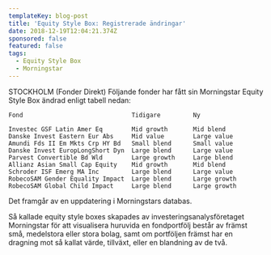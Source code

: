 ```yaml
---
templateKey: blog-post
title: 'Equity Style Box: Registrerade ändringar'
date: 2018-12-19T12:04:21.374Z
sponsored: false
featured: false
tags:
  - Equity Style Box
  - Morningstar
---
```

STOCKHOLM (Fonder Direkt) Följande fonder har fått sin Morningstar Equity Style Box ändrad enligt tabell nedan:

```
Fond                              Tidigare         Ny          

Investec GSF Latin Amer Eq        Mid growth       Mid blend   
Danske Invest Eastern Eur Abs     Mid value        Large value 
Amundi Fds II Em Mkts Crp HY Bd   Small blend      Small value 
Danske Invest EuropLongShort Dyn  Large blend      Large value 
Parvest Convertible Bd Wld        Large growth     Large blend 
Allianz Asian Small Cap Equity    Mid growth       Mid blend   
Schroder ISF Emerg MA Inc         Large blend      Large value 
RobecoSAM Gender Equality Impact  Large blend      Large growth
RobecoSAM Global Child Impact     Large blend      Large growth
```
Det framgår av en uppdatering i Morningstars databas.

Så kallade equity style boxes skapades av investeringsanalysföretaget Morningstar för att visualisera huruvida en fondportfölj består av främst små, medelstora eller stora bolag, samt om portföljen främst har en dragning mot så kallat värde, tillväxt, eller en blandning av de två.
